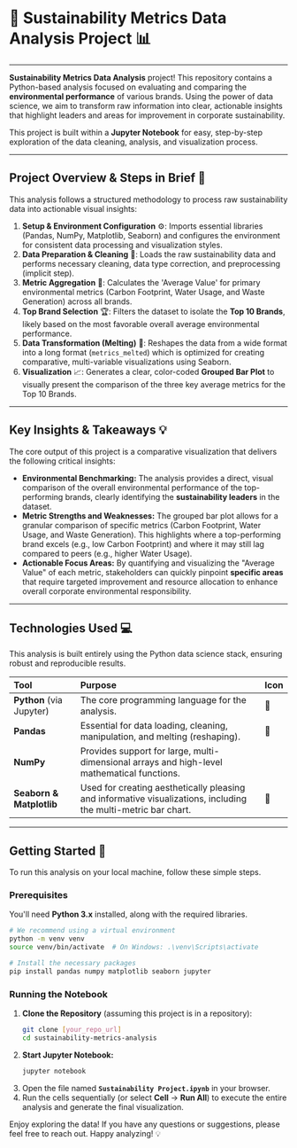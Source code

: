 
# 🌳 Sustainability Metrics Data Analysis Project 📊

-----
 **Sustainability Metrics Data Analysis** project\! This repository contains a Python-based analysis focused on evaluating and comparing the **environmental performance** of various brands. Using the power of data science, we aim to transform raw information into clear, actionable insights that highlight leaders and areas for improvement in corporate sustainability.

This project is built within a **Jupyter Notebook** for easy, step-by-step exploration of the data cleaning, analysis, and visualization process.

-----

## Project Overview & Steps in Brief 📝

This analysis follows a structured methodology to process raw sustainability data into actionable visual insights:

1.  **Setup & Environment Configuration** ⚙️: Imports essential libraries (Pandas, NumPy, Matplotlib, Seaborn) and configures the environment for consistent data processing and visualization styles.
2.  **Data Preparation & Cleaning** 🧹: Loads the raw sustainability data and performs necessary cleaning, data type correction, and preprocessing (implicit step).
3.  **Metric Aggregation** 🔢: Calculates the 'Average Value' for primary environmental metrics (Carbon Footprint, Water Usage, and Waste Generation) across all brands.
4.  **Top Brand Selection** 🏆: Filters the dataset to isolate the **Top 10 Brands**, likely based on the most favorable overall average environmental performance.
5.  **Data Transformation (Melting)** 🔄: Reshapes the data from a wide format into a long format (`metrics_melted`) which is optimized for creating comparative, multi-variable visualizations using Seaborn.
6.  **Visualization** 📈: Generates a clear, color-coded **Grouped Bar Plot** to visually present the comparison of the three key average metrics for the Top 10 Brands.

-----

## Key Insights & Takeaways 💡

The core output of this project is a comparative visualization that delivers the following critical insights:

  * **Environmental Benchmarking:** The analysis provides a direct, visual comparison of the overall environmental performance of the top-performing brands, clearly identifying the **sustainability leaders** in the dataset.
  * **Metric Strengths and Weaknesses:** The grouped bar plot allows for a granular comparison of specific metrics (Carbon Footprint, Water Usage, and Waste Generation). This highlights where a top-performing brand excels (e.g., low Carbon Footprint) and where it may still lag compared to peers (e.g., higher Water Usage).
  * **Actionable Focus Areas:** By quantifying and visualizing the "Average Value" of each metric, stakeholders can quickly pinpoint **specific areas** that require targeted improvement and resource allocation to enhance overall corporate environmental responsibility.

-----

## Technologies Used 💻

This analysis is built entirely using the Python data science stack, ensuring robust and reproducible results.

| Tool | Purpose | Icon |
| :--- | :--- | :--- |
| **Python** (via Jupyter) | The core programming language for the analysis. | 🐍 |
| **Pandas** | Essential for data loading, cleaning, manipulation, and melting (reshaping). | 🐼 |
| **NumPy** | Provides support for large, multi-dimensional arrays and high-level mathematical functions. | |
| **Seaborn & Matplotlib** | Used for creating aesthetically pleasing and informative visualizations, including the multi-metric bar chart. | 🎨 |

-----

## Getting Started 🚀

To run this analysis on your local machine, follow these simple steps.

### Prerequisites

You'll need **Python 3.x** installed, along with the required libraries.

```bash
# We recommend using a virtual environment
python -m venv venv
source venv/bin/activate  # On Windows: .\venv\Scripts\activate

# Install the necessary packages
pip install pandas numpy matplotlib seaborn jupyter
```

### Running the Notebook

1.  **Clone the Repository** (assuming this project is in a repository):
    ```bash
    git clone [your_repo_url]
    cd sustainability-metrics-analysis
    ```
2.  **Start Jupyter Notebook:**
    ```bash
    jupyter notebook
    ```
3.  Open the file named **`Sustainability Project.ipynb`** in your browser.
4.  Run the cells sequentially (or select **Cell** -\> **Run All**) to execute the entire analysis and generate the final visualization.

Enjoy exploring the data\! If you have any questions or suggestions, please feel free to reach out. Happy analyzing\! 💡
